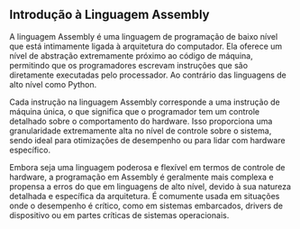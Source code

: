 ## Introdução à Linguagem Assembly

A linguagem Assembly é uma linguagem de programação de baixo nível que está intimamente ligada à arquitetura do computador. Ela oferece um nível de abstração extremamente próximo ao código de máquina, permitindo que os programadores escrevam instruções que são diretamente executadas pelo processador. Ao contrário das linguagens de alto nível como Python.

Cada instrução na linguagem Assembly corresponde a uma instrução de máquina única, o que significa que o programador tem um controle detalhado sobre o comportamento do hardware. Isso proporciona uma granularidade extremamente alta no nível de controle sobre o sistema, sendo ideal para otimizações de desempenho ou para lidar com hardware específico.

Embora seja uma linguagem poderosa e flexível em termos de controle de hardware, a programação em Assembly é geralmente mais complexa e propensa a erros do que em linguagens de alto nível, devido à sua natureza detalhada e específica da arquitetura. É comumente usada em situações onde o desempenho é crítico, como em sistemas embarcados, drivers de dispositivo ou em partes críticas de sistemas operacionais.